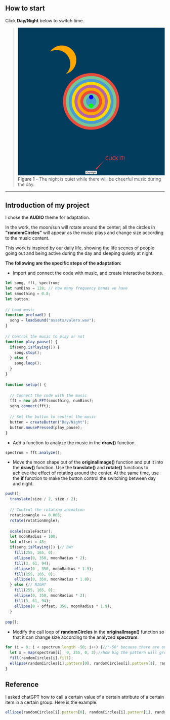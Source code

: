 ## How to start

Click **Day/Night** below to switch time.

>![Figure 1](assets/figure1.png)
>**Figure 1** - The night is quiet while there will be cheerful music during the day.

---

## Introduction of my project
I chose the **AUDIO** theme for adaptation.

In the work, the moon/sun will rotate around the center; all the circles in **"randomCircles"** will appear as the music plays and change size according to the music content.

This work is inspired by our daily life, showing the life scenes of people going out and being active during the day and sleeping quietly at night.

**The following are the specific steps of the adaptation:**
- Import and connect the code with music, and create interactive buttons.
```js
let song, fft, spectrum;
let numBins = 128; // how many frequency bands we have
let smoothing = 0.8;
let button;

// Load music
function preload() {
  song = loadSound("assets/valero.wav");
}

// Control the music to play or not
function play_pause() {
  if(song.isPlaying()) {
    song.stop();
  } else {
    song.loop();
  }
}

function setup() {

  // Connect the code with the music
  fft = new p5.FFT(smoothing, numBins);
  song.connect(fft);

  // Set the button to control the music
  button = createButton("Day/Night");
  button.mousePressed(play_pause);
}
```
- Add a function to analyze the music in the **draw()** function.
```js
spectrum = fft.analyze();
```
- Move the moon shape out of the **originalImage()** function and put it into the **draw()** function. Use the **translate()** and **rotate()** functions to achieve the effect of rotating around the center. At the same time, use the **if** function to make the button control the switching between day and night.
```js
push();
  translate(size / 2, size / 2);

  // Control the rotating animation
  rotationAngle += 0.005; 
  rotate(rotationAngle);

  scale(scaleFactor);
  let moonRadius = 100;
  let offset = 45;
  if(song.isPlaying()) {// DAY
    fill(255, 165, 0);
    ellipse(0, 350, moonRadius * 2);
    fill(3, 61, 94);
    ellipse(0 , 350, moonRadius * 1.9);
    fill(255, 165, 0);
    ellipse(0, 350, moonRadius * 1.8);
  } else {// NIGHT
    fill(255, 165, 0);
    ellipse(0, 350, moonRadius * 2);
    fill(3, 61, 94);
    ellipse(0 + offset, 350, moonRadius * 1.9);
  }

pop();
  ```
- Modify the call loop of **randomCircles** in the **originalImage()** function so that it can change size according to the analyzed **spectrum**.
```js
for (i = 0; i < spectrum.length -50; i++) {//"-50" because there are only 78 circles in total
  let x = map(spectrum[i], 0, 255, 0, 3);//how big the pattern will grow with the music
  fill(randomCircles[i].fill);
  ellipse(randomCircles[i].pattern[0], randomCircles[i].pattern[1], randomCircles[i].pattern[2] * x);
}
```
## Reference
I asked chatGPT how to call a certain value of a certain attribute of a certain item in a certain group. Here is the example:
```js
ellipse(randomCircles[i].pattern[0], randomCircles[i].pattern[1], randomCircles[i].pattern[2] * x);
```
